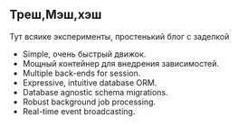 
## Треш,Мэш,хэш

Тут всяике эксперименты, простенький блог с заделкой 
- Simple, очень быстрый движок.
- Мощный контейнер для внедрения зависимостей.
- Multiple back-ends for session.
- Expressive, intuitive database ORM.
- Database agnostic schema migrations.
- Robust background job processing.
- Real-time event broadcasting.

